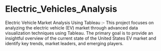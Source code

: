 # Electric_Vehicles_Analysis
 Electric Vehicle Market Analysis Using Tableau :- This project focuses on analyzing the electric vehicle (EV) market through advanced data visualization techniques using Tableau. The primary goal is to provide an insightful overview of the current state of the United States EV market  and identify key trends, market leaders, and emerging players.
